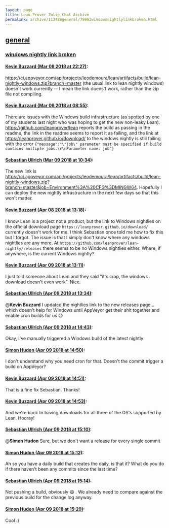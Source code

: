 ```yaml
---
layout: page
title: Lean Prover Zulip Chat Archive 
permalink: archive/113488general/79962windowsnightlylinkbroken.html
---
```


## [general](index.html)
### [windows nightly link broken](79962windowsnightlylinkbroken.html)

#### [Kevin Buzzard (Mar 08 2018 at 22:27)](https://leanprover.zulipchat.com/#narrow/stream/113488-general/topic/windows%20nightly%20link%20broken/near/123463240):
https://ci.appveyor.com/api/projects/leodemoura/lean/artifacts/build/lean-nightly-windows.zip?branch=master (the usual link to lean nightly windows) doesn't work currently -- I mean the link doens't work, rather than the zip file not compiling.

#### [Kevin Buzzard (Mar 09 2018 at 08:55)](https://leanprover.zulipchat.com/#narrow/stream/113488-general/topic/windows%20nightly%20link%20broken/near/123481865):
There are issues with the Windows build infrastructure (as spotted by one of my students last night who was hoping to get the new non-leaky Lean). https://github.com/leanprover/lean reports the build as passing in the readme, the link in the readme seems to report it as failing, and the link at https://leanprover.github.io/download/ to the windows nightly is still failing with the error `{"message":"\"job\" parameter must be specified if build contains multiple jobs.\r\nParameter name: job"}`

#### [Sebastian Ullrich (Mar 09 2018 at 10:34)](https://leanprover.zulipchat.com/#narrow/stream/113488-general/topic/windows%20nightly%20link%20broken/near/123484446):
The new link is https://ci.appveyor.com/api/projects/leodemoura/lean/artifacts/build/lean-nightly-windows.zip?branch=master&job=Environment%3A%20CFG%3DMINGW64. Hopefully I can deploy the new nightly infrastructure in the next few days so that this won't matter.

#### [Kevin Buzzard (Apr 08 2018 at 13:18)](https://leanprover.zulipchat.com/#narrow/stream/113488-general/topic/windows%20nightly%20link%20broken/near/124795839):
I know Lean is a project not a product, but the link to Windows nightlies on the official download page `https://leanprover.github.io/download/` currently doesn't work for me. I think Sebastian once told me how to fix this but I forgot. The issue is that I simply don't know where any windows nightlies are any more. At `https://github.com/leanprover/lean-nightly/releases` there seems to be no Windows nightlies either. Where, if anywhere, is the current Windows nightly?

#### [Kevin Buzzard (Apr 09 2018 at 13:11)](https://leanprover.zulipchat.com/#narrow/stream/113488-general/topic/windows%20nightly%20link%20broken/near/124832451):
I just told someone about Lean and they said "it's crap, the windows download doesn't even work". Nice.

#### [Sebastian Ullrich (Apr 09 2018 at 13:34)](https://leanprover.zulipchat.com/#narrow/stream/113488-general/topic/windows%20nightly%20link%20broken/near/124833114):
@**Kevin Buzzard** I updated the nightlies link to the new releases page... which doesn't help for Windows until AppVeyor get their shit together and enable cron builds for us :angry:

#### [Sebastian Ullrich (Apr 09 2018 at 14:43)](https://leanprover.zulipchat.com/#narrow/stream/113488-general/topic/windows%20nightly%20link%20broken/near/124835161):
Okay, I've manually triggered a Windows build of the latest nightly

#### [Simon Hudon (Apr 09 2018 at 14:50)](https://leanprover.zulipchat.com/#narrow/stream/113488-general/topic/windows%20nightly%20link%20broken/near/124835410):
I don't understand why you need cron for that. Doesn't the commit trigger a build on AppVeyor?

#### [Kevin Buzzard (Apr 09 2018 at 14:51)](https://leanprover.zulipchat.com/#narrow/stream/113488-general/topic/windows%20nightly%20link%20broken/near/124835423):
That is a fine fix Sebastian. Thanks!

#### [Kevin Buzzard (Apr 09 2018 at 14:53)](https://leanprover.zulipchat.com/#narrow/stream/113488-general/topic/windows%20nightly%20link%20broken/near/124835486):
And we're back to having downloads for all three of the OS's supported by Lean. Hooray!

#### [Sebastian Ullrich (Apr 09 2018 at 15:10)](https://leanprover.zulipchat.com/#narrow/stream/113488-general/topic/windows%20nightly%20link%20broken/near/124835984):
@**Simon Hudon** Sure, but we don't want a release for every single commit

#### [Simon Hudon (Apr 09 2018 at 15:12)](https://leanprover.zulipchat.com/#narrow/stream/113488-general/topic/windows%20nightly%20link%20broken/near/124836040):
Ah so you have a daily build that creates the daily, is that it? What do you do if there haven't been any commits since the last time?

#### [Sebastian Ullrich (Apr 09 2018 at 15:14)](https://leanprover.zulipchat.com/#narrow/stream/113488-general/topic/windows%20nightly%20link%20broken/near/124836093):
Not pushing a build, obviously :smile: . We already need to compare against the previous build for the change log anyway.

#### [Simon Hudon (Apr 09 2018 at 15:29)](https://leanprover.zulipchat.com/#narrow/stream/113488-general/topic/windows%20nightly%20link%20broken/near/124836574):
Cool :)

